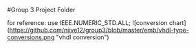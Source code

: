 #Group 3 Project Folder

for reference:
use IEEE.NUMERIC_STD.ALL;
![conversion 
chart] 
(https://github.com/niive12/group3/blob/master/emb/vhdl-type-conversions.png 
"vhdl conversion")
